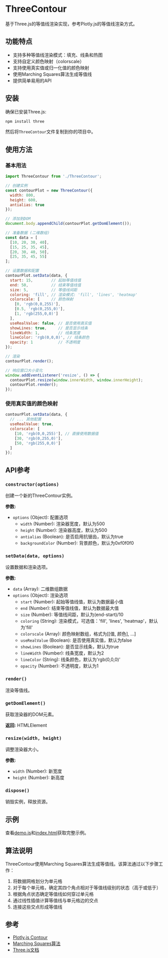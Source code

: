 # ThreeContour

基于Three.js的等值线渲染实现，参考Plotly.js的等值线渲染方式。

## 功能特点

- 支持多种等值线渲染模式：填充、线条和热图
- 支持自定义颜色映射（colorscale）
- 支持使用真实值或归一化值的颜色映射
- 使用Marching Squares算法生成等值线
- 提供简单易用的API

## 安装

确保已安装Three.js:

```bash
npm install three
```

然后将`ThreeContour`文件复制到你的项目中。

## 使用方法

### 基本用法

```javascript
import ThreeContour from './ThreeContour';

// 创建实例
const contourPlot = new ThreeContour({
  width: 800,
  height: 600,
  antialias: true
});

// 添加到DOM
document.body.appendChild(contourPlot.getDomElement());

// 准备数据 (二维数组)
const data = [
  [10, 20, 30, 40],
  [15, 25, 35, 45],
  [20, 30, 40, 50],
  [25, 35, 45, 55]
];

// 设置数据和配置
contourPlot.setData(data, {
  start: 15,        // 起始等值线值
  end: 50,          // 结束等值线值
  size: 5,          // 等值线间距
  coloring: 'fill', // 渲染模式: 'fill', 'lines', 'heatmap'
  colorscale: [     // 颜色映射
    [0, 'rgb(0,0,255)'],
    [0.5, 'rgb(0,255,0)'],
    [1, 'rgb(255,0,0)']
  ],
  useRealValue: false, // 是否使用真实值
  showLines: true,     // 是否显示线条
  lineWidth: 1,        // 线条宽度
  lineColor: 'rgb(0,0,0)', // 线条颜色
  opacity: 1           // 不透明度
});

// 渲染
contourPlot.render();

// 响应窗口大小变化
window.addEventListener('resize', () => {
  contourPlot.resize(window.innerWidth, window.innerHeight);
  contourPlot.render();
});
```

### 使用真实值的颜色映射

```javascript
contourPlot.setData(data, {
  // ... 其他配置
  useRealValue: true,
  colorscale: [
    [10, 'rgb(0,0,255)'], // 直接使用数据值
    [30, 'rgb(0,255,0)'],
    [50, 'rgb(255,0,0)']
  ]
});
```

## API参考

### `constructor(options)`

创建一个新的ThreeContour实例。

**参数:**
- `options` (Object): 配置选项
  - `width` (Number): 渲染器宽度，默认为500
  - `height` (Number): 渲染器高度，默认为500
  - `antialias` (Boolean): 是否启用抗锯齿，默认为true
  - `backgroundColor` (Number): 背景颜色，默认为0xf0f0f0

### `setData(data, options)`

设置数据和渲染选项。

**参数:**
- `data` (Array): 二维数组数据
- `options` (Object): 渲染选项
  - `start` (Number): 起始等值线值，默认为数据最小值
  - `end` (Number): 结束等值线值，默认为数据最大值
  - `size` (Number): 等值线间距，默认为(end-start)/10
  - `coloring` (String): 渲染模式，可选值：'fill', 'lines', 'heatmap'，默认为'fill'
  - `colorscale` (Array): 颜色映射数组，格式为[[值, 颜色], ...]
  - `useRealValue` (Boolean): 是否使用真实值，默认为false
  - `showLines` (Boolean): 是否显示线条，默认为true
  - `lineWidth` (Number): 线条宽度，默认为2
  - `lineColor` (String): 线条颜色，默认为'rgb(0,0,0)'
  - `opacity` (Number): 不透明度，默认为1

### `render()`

渲染等值线。

### `getDomElement()`

获取渲染器的DOM元素。

**返回:** HTMLElement

### `resize(width, height)`

调整渲染器大小。

**参数:**
- `width` (Number): 新宽度
- `height` (Number): 新高度

### `dispose()`

销毁实例，释放资源。

## 示例

查看[demo.js](./demo.js)和[index.html](./index.html)获取完整示例。

## 算法说明

ThreeContour使用Marching Squares算法生成等值线。该算法通过以下步骤工作：

1. 将数据网格划分为单元格
2. 对于每个单元格，确定其四个角点相对于等值线级别的状态（高于或低于）
3. 根据角点状态确定等值线如何穿过单元格
4. 通过线性插值计算等值线与单元格边的交点
5. 连接这些交点形成等值线

## 参考

- [Plotly.js Contour](https://plotly.com/javascript/contour-plots/)
- [Marching Squares算法](https://en.wikipedia.org/wiki/Marching_squares)
- [Three.js文档](https://threejs.org/docs/) 